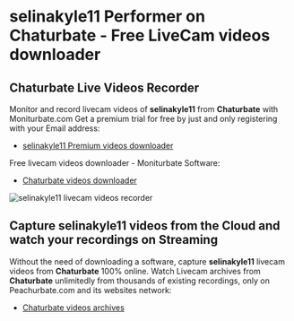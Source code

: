 # selinakyle11 Performer on Chaturbate - Free LiveCam videos downloader

## Chaturbate Live Videos Recorder

Monitor and record livecam videos of **selinakyle11** from **Chaturbate** with Moniturbate.com
Get a premium trial for free by just and only registering with your Email address:
* [selinakyle11 Premium videos downloader](https://moniturbate.com/request-demo-licence-key.html)

Free livecam videos downloader - Moniturbate Software:
* [Chaturbate videos downloader](https://moniturbate.com/moniturbate-download-software.html)

![selinakyle11 livecam videos recorder](https://peachurnet.com/templates/moniturbate-software.png)


## Capture selinakyle11 videos from the Cloud and watch your recordings on Streaming

Without the need of downloading a software, capture **selinakyle11** livecam videos from **Chaturbate** 100% online.
Watch Livecam archives from **Chaturbate** unlimitedly from thousands of existing recordings, only on Peachurbate.com and its websites network:
* [Chaturbate videos archives](https://peachurnet.com/)